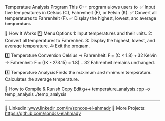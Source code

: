 Temperature Analysis Program
This C++ program allows users to:
✅ Input five temperatures in Celsius (C), Fahrenheit (F), or Kelvin (K).
✅ Convert all temperatures to Fahrenheit (F).
✅ Display the highest, lowest, and average temperature.

📜 How It Works
1️⃣ Menu Options
1: Input temperatures and their units.
2: Convert all temperatures to Fahrenheit.
3: Display the highest, lowest, and average temperature.
4: Exit the program.

2️⃣ Temperature Conversion
Celsius → Fahrenheit: F = (C × 1.8) + 32
Kelvin → Fahrenheit: F = ((K - 273.15) × 1.8) + 32
Fahrenheit remains unchanged.

3️⃣ Temperature Analysis
Finds the maximum and minimum temperature.
Calculates the average temperature.

🔧 How to Compile & Run
sh
Copy
Edit
g++ temperature_analysis.cpp -o temp_analysis
./temp_analysis

---
🔗 Linkedin: www.linkedin.com/in/sondos-el-ahmady
📂 More Projects: https://github.com/sondos-elahmady
